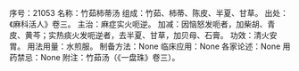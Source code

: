 序号：21053
名称：竹茹柿蒂汤
组成：竹茹、柿蒂、陈皮、半夏、甘草。
出处：《麻科活人》卷三。
主治：麻症实火呃逆。
加减：因恼怒发呃者，加柴胡、青皮、黄芩；实热痰火发呃逆者，去半夏、甘草，加贝母、石膏。
功效：清火安胃。
用法用量：水煎服。
制备方法：None
临床应用：None
各家论述：None
用药禁忌：None
附注：竹茹汤（《一盘珠》卷三）。
